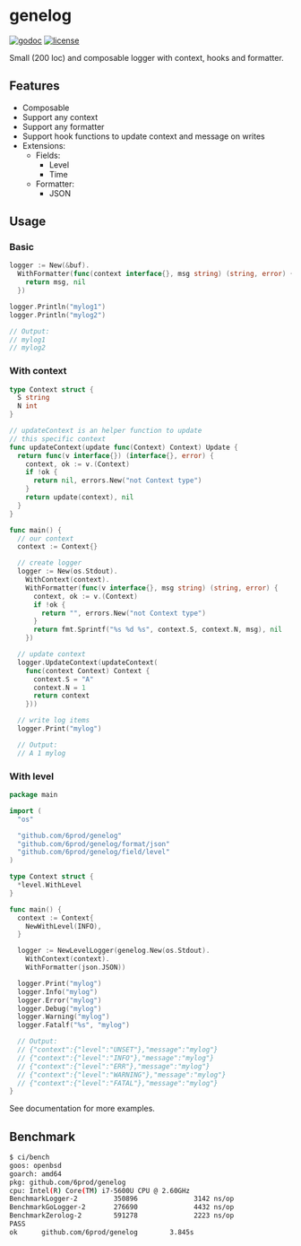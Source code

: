 # genelog

[![godoc](http://img.shields.io/badge/godoc-reference-blue.svg?style=flat)](https://godoc.org/github.com/6prod/genelog) [![license](http://img.shields.io/badge/license-MIT-red.svg?style=flat)](https://raw.githubusercontent.com/6prod/genelog/master/LICENSE)

Small (200 loc) and composable logger with context, hooks and formatter.

## Features
- Composable
- Support any context
- Support any formatter
- Support hook functions to update context and message on writes
- Extensions:
  - Fields:
    - Level
    - Time
  - Formatter:
    - JSON

## Usage
### Basic
```go
logger := New(&buf).
  WithFormatter(func(context interface{}, msg string) (string, error) {
    return msg, nil
  })

logger.Println("mylog1")
logger.Println("mylog2")

// Output:
// mylog1
// mylog2
```

### With context
```go
type Context struct {
  S string
  N int
}

// updateContext is an helper function to update
// this specific context
func updateContext(update func(Context) Context) Update {
  return func(v interface{}) (interface{}, error) {
    context, ok := v.(Context)
    if !ok {
      return nil, errors.New("not Context type")
    }
    return update(context), nil
  }
}

func main() {
  // our context
  context := Context{}

  // create logger
  logger := New(os.Stdout).
    WithContext(context).
    WithFormatter(func(v interface{}, msg string) (string, error) {
      context, ok := v.(Context)
      if !ok {
        return "", errors.New("not Context type")
      }
      return fmt.Sprintf("%s %d %s", context.S, context.N, msg), nil
    })

  // update context
  logger.UpdateContext(updateContext(
    func(context Context) Context {
      context.S = "A"
      context.N = 1
      return context
    }))

  // write log items
  logger.Print("mylog")

  // Output:
  // A 1 mylog
```

### With level
```go
package main

import (
  "os"

  "github.com/6prod/genelog"
  "github.com/6prod/genelog/format/json"
  "github.com/6prod/genelog/field/level"
)

type Context struct {
  *level.WithLevel
}

func main() {
  context := Context{
    NewWithLevel(INFO),
  }

  logger := NewLevelLogger(genelog.New(os.Stdout).
    WithContext(context).
    WithFormatter(json.JSON))

  logger.Print("mylog")
  logger.Info("mylog")
  logger.Error("mylog")
  logger.Debug("mylog")
  logger.Warning("mylog")
  logger.Fatalf("%s", "mylog")

  // Output:
  // {"context":{"level":"UNSET"},"message":"mylog"}
  // {"context":{"level":"INFO"},"message":"mylog"}
  // {"context":{"level":"ERR"},"message":"mylog"}
  // {"context":{"level":"WARNING"},"message":"mylog"}
  // {"context":{"level":"FATAL"},"message":"mylog"}
}
```

See documentation for more examples.

## Benchmark
```sh
$ ci/bench
goos: openbsd
goarch: amd64
pkg: github.com/6prod/genelog
cpu: Intel(R) Core(TM) i7-5600U CPU @ 2.60GHz
BenchmarkLogger-2         350896              3142 ns/op
BenchmarkGoLogger-2       276690              4432 ns/op
BenchmarkZerolog-2        591278              2223 ns/op
PASS
ok      github.com/6prod/genelog        3.845s
```
